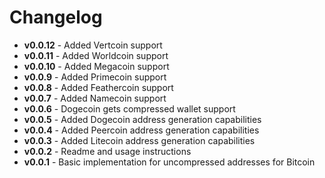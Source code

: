 # Changelog
  - **v0.0.12** - Added Vertcoin support
  - **v0.0.11** - Added Worldcoin support
  - **v0.0.10** - Added Megacoin support
  - **v0.0.9** - Added Primecoin support
  - **v0.0.8** - Added Feathercoin support
  - **v0.0.7** - Added Namecoin support
  - **v0.0.6** - Dogecoin gets compressed wallet support
  - **v0.0.5** - Added Dogecoin address generation capabilities
  - **v0.0.4** - Added Peercoin address generation capabilities
  - **v0.0.3** - Added Litecoin address generation capabilities
  - **v0.0.2** - Readme and usage instructions
  - **v0.0.1** - Basic implementation for uncompressed addresses for Bitcoin

